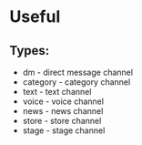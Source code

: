 # Useful

## Types:

- dm - direct message channel  
- category - category channel
- text - text channel
- voice - voice channel
- news - news channel
- store - store channel
- stage - stage channel